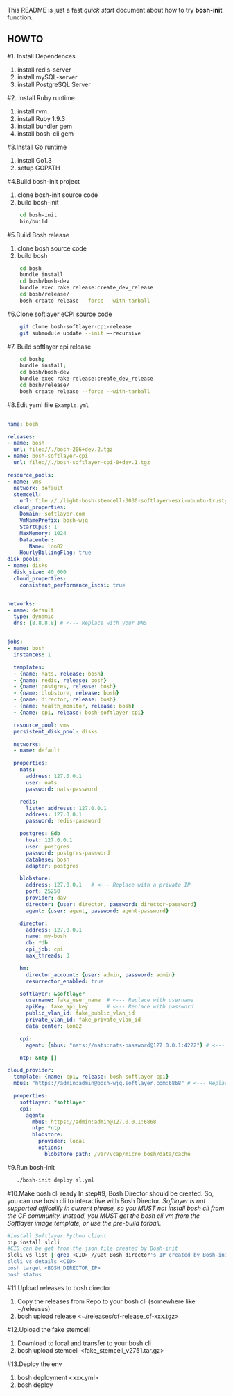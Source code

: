 This README is just a fast *quick start* document about how to try **bosh-init** function.

HOWTO
--------------
#1. Install Dependences
1.  install redis-server
2.  install mySQL-server
3.  install PostgreSQL Server

#2. Install Ruby runtime
1.  install rvm
2.  install Ruby 1.9.3
3.  install bundler gem
4.  install bosh-cli gem

#3.Install Go runtime
1. install Go1.3
2. setup GOPATH

#4.Build bosh-init project
1. clone bosh-init source code
2. build bosh-init
```bash
    cd bosh-init
    bin/build
```

#5.Build Bosh release
1. clone bosh source code
2. build bosh
```bash
    cd bosh
    bundle install
    cd bosh/bosh-dev
    bundle exec rake release:create_dev_release
    cd bosh/release/
    bosh create release --force --with-tarball
```

#6.Clone softlayer eCPI source code
```bash
    git clone bosh-softlayer-cpi-release 
    git submodule update --init —-recursive
```


#7. Build softlayer cpi release
```bash
    cd bosh;
    bundle install;
    cd bosh/bosh-dev
    bundle exec rake release:create_dev_release
    cd bosh/release/
    bosh create release --force --with-tarball
```


#8.Edit yaml file
`Example.yml`
```yaml
---
name: bosh

releases:
- name: bosh
  url: file://./bosh-206+dev.2.tgz
- name: bosh-softlayer-cpi
  url: file://./bosh-softlayer-cpi-0+dev.1.tgz

resource_pools:
- name: vms
  network: default
  stemcell:
    url: file://./light-bosh-stemcell-3030-softlayer-esxi-ubuntu-trusty-go_agent.tgz
  cloud_properties:
    Domain: softlayer.com
    VmNamePrefix: bosh-wjq
    StartCpus: 1
    MaxMemory: 1024
    Datacenter:
       Name: lon02
    HourlyBillingFlag: true
disk_pools:
- name: disks
  disk_size: 40_000
  cloud_properties:
    consistent_performance_iscsi: true


networks:
- name: default
  type: dynamic
  dns: [8.8.8.8] # <--- Replace with your DNS


jobs:
- name: bosh
  instances: 1

  templates:
  - {name: nats, release: bosh}
  - {name: redis, release: bosh}
  - {name: postgres, release: bosh}
  - {name: blobstore, release: bosh}
  - {name: director, release: bosh}
  - {name: health_monitor, release: bosh}
  - {name: cpi, release: bosh-softlayer-cpi}

  resource_pool: vms
  persistent_disk_pool: disks

  networks:
  - name: default

  properties:
    nats:
      address: 127.0.0.1
      user: nats
      password: nats-password

    redis:
      listen_addresss: 127.0.0.1
      address: 127.0.0.1
      password: redis-password

    postgres: &db
      host: 127.0.0.1
      user: postgres
      password: postgres-password
      database: bosh
      adapter: postgres

    blobstore:
      address: 127.0.0.1   # <--- Replace with a private IP
      port: 25250
      provider: dav
      director: {user: director, password: director-password}
      agent: {user: agent, password: agent-password}

    director:
      address: 127.0.0.1
      name: my-bosh
      db: *db
      cpi_job: cpi
      max_threads: 3

    hm:
      director_account: {user: admin, password: admin}
      resurrector_enabled: true

    softlayer: &softlayer
      username: fake_user_name	# <--- Replace with username
      apiKey: fake_api_key 		# <--- Replace with password
      public_vlan_id: fake_public_vlan_id
      private_vlan_id: fake_private_vlan_id
      data_center: lon02

    cpi:
      agent: {mbus: "nats://nats:nats-password@127.0.0.1:4222"} # <--- Replace with a private IP

    ntp: &ntp []

cloud_provider:
  template: {name: cpi, release: bosh-softlayer-cpi}
  mbus: "https://admin:admin@bosh-wjq.softlayer.com:6868" # <--- Replace with a floating IP

  properties:
    softlayer: *softlayer
    cpi:
      agent:
        mbus: https://admin:admin@127.0.0.1:6868
        ntp: *ntp
        blobstore:
          provider: local
          options:
            blobstore_path: /var/vcap/micro_bosh/data/cache
```

#9.Run bosh-init
```bash
   ./bosh-init deploy sl.yml
```

#10.Make bosh cli ready
In step#9, Bosh Director should be created. So, you can use bosh cli to interactive with Bosh Director.
*Softlayer is not supported officailly in current phrase, so you MUST not install bosh cli from the CF community.*
*Instead, you MUST get the bosh cli vm from the Softlayer image template, or use the pre-build tarball.*

```bash
#install Softlayer Python client 
pip install slcli
#CID can be get from the json file created by Bosh-init
slcli vs list | grep <CID> //Get Bosh director's IP created by Bosh-init
slcli vs details <CID>      
bosh target <BOSH_DIRECTOR_IP>
bosh status
```
#11.Upload releases to bosh director
1. Copy the releases from Repo to your bosh cli (somewhere like ~/releases)
2. bosh upload release <~/releases/cf-release_cf-xxx.tgz>


#12.Upload the fake stemcell
1. Download to local and transfer to your bosh cli
2. bosh upload stemcell <fake_stemcell_v2751.tar.gz>

#13.Deploy the env
1. bosh deployment <xxx.yml>
2. bosh deploy
